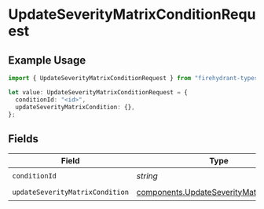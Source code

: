 # UpdateSeverityMatrixConditionRequest

## Example Usage

```typescript
import { UpdateSeverityMatrixConditionRequest } from "firehydrant-typescript-sdk/models/operations";

let value: UpdateSeverityMatrixConditionRequest = {
  conditionId: "<id>",
  updateSeverityMatrixCondition: {},
};
```

## Fields

| Field                                                                                                | Type                                                                                                 | Required                                                                                             | Description                                                                                          |
| ---------------------------------------------------------------------------------------------------- | ---------------------------------------------------------------------------------------------------- | ---------------------------------------------------------------------------------------------------- | ---------------------------------------------------------------------------------------------------- |
| `conditionId`                                                                                        | *string*                                                                                             | :heavy_check_mark:                                                                                   | N/A                                                                                                  |
| `updateSeverityMatrixCondition`                                                                      | [components.UpdateSeverityMatrixCondition](../../models/components/updateseveritymatrixcondition.md) | :heavy_check_mark:                                                                                   | N/A                                                                                                  |